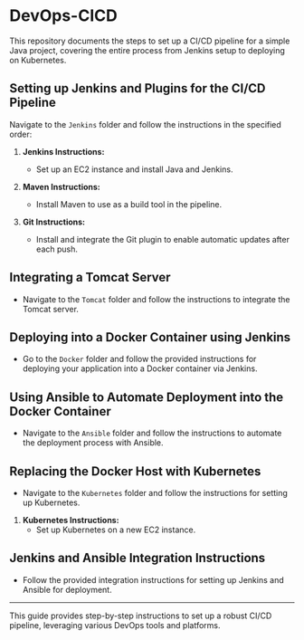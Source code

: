 # DevOps-CICD

This repository documents the steps to set up a CI/CD pipeline for a simple Java project, covering the entire process from Jenkins setup to deploying on Kubernetes.

## Setting up Jenkins and Plugins for the CI/CD Pipeline

Navigate to the `Jenkins` folder and follow the instructions in the specified order:

1. **Jenkins Instructions:**
   - Set up an EC2 instance and install Java and Jenkins.

2. **Maven Instructions:**
   - Install Maven to use as a build tool in the pipeline.

3. **Git Instructions:**
   - Install and integrate the Git plugin to enable automatic updates after each push.

## Integrating a Tomcat Server

- Navigate to the `Tomcat` folder and follow the instructions to integrate the Tomcat server.

## Deploying into a Docker Container using Jenkins

- Go to the `Docker` folder and follow the provided instructions for deploying your application into a Docker container via Jenkins.

## Using Ansible to Automate Deployment into the Docker Container

- Navigate to the `Ansible` folder and follow the instructions to automate the deployment process with Ansible.

## Replacing the Docker Host with Kubernetes

- Navigate to the `Kubernetes` folder and follow the instructions for setting up Kubernetes.

1. **Kubernetes Instructions:**
   - Set up Kubernetes on a new EC2 instance.

## Jenkins and Ansible Integration Instructions

- Follow the provided integration instructions for setting up Jenkins and Ansible for deployment.

---

This guide provides step-by-step instructions to set up a robust CI/CD pipeline, leveraging various DevOps tools and platforms.

